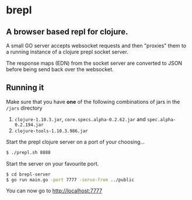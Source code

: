 # brepl

## A browser based repl for clojure.

A small GO server accepts websocket requests and then "proxies" them to a running
instance of a clojure prepl socket server.

The response maps (EDN) from the socket server are converted to JSON before being
send back over the websocket.

## Running it

Make sure that you have **one** of the following combinations of jars in the `/jars` directory

1. `clojure-1.10.3.jar`, `core.specs.alpha-0.2.62.jar` and `spec.alpha-0.2.194.jar`
2. `clojure-tools-1.10.3.986.jar`



Start the prepl clojure server on a port of your choosing...

```bash
$ ./prepl.sh 8888
```

Start the server on your favourite port.

```bash
$ cd brepl-server
$ go run main.go -port 7777 -serve-from ../public
```

You can now go to [http://localhost:7777](http://localhost:7777)
